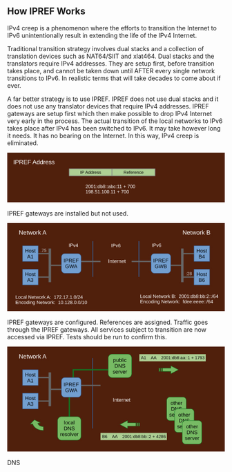 ## How IPREF Works

IPv4 creep is a phenomenon where the efforts to transition the Internet to IPv6 unintentionally result in extending the life of the IPv4 Internet.

Traditional transition strategy involves dual stacks and a collection of translation devices such as NAT64/SIIT and xlat464. Dual stacks and the translators require IPv4 addresses. They are setup first, before transition takes place, and cannot be taken down until AFTER every single network transitions to IPv6. In realistic terms that will take decades to come about if ever.

A far better strategy is to use IPREF. IPREF does not use dual stacks and it does not use any translator devices that require IPv4 addresses. IPREF gateways are setup first which then make possible to drop IPv4 Internet very early in the process. The actual transition of the local networks to IPv6 takes place after IPv4 has been switched to IPv6. It may take however long it needs. It has no bearing on the Internet. In this way, IPv4 creep is eliminated.

![ipref address](./how-ipref-works.img1.jpg)

IPREF gateways are installed but not used.

![ipref network](./how-ipref-works.img2.jpg)

IPREF gateways are configured. References are assigned. Traffic goes through the IPREF gateways. All services subject to transition are now accessed via IPREF. Tests should be run to confirm this.

![ipref with dns](./how-ipref-works.img3.jpg)

DNS
